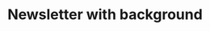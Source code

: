 ---
title: Newsletter with background
category: Marketing
paid: true
isActive: true
ltr: {"react":{"jsxTail":[{"label":"App.jsx","code":"export default () => {\n\n    return (\n        <section className=\"py-14 max-w-screen-xl mx-auto\">\n            <div className=\"relative overflow-hidden mx-4 px-4 py-14 rounded-2xl bg-blue-600 md:px-8 md:mx-8\">\n                <div className=\"relative z-10 max-w-xl mx-auto sm:text-center\">\n                    <div className=\"space-y-3\">\n\n                        <h3 className=\"text-3xl text-white font-bold\">\n                            Subscribe to our newsletter\n                        </h3>\n                        <p className=\"text-blue-100 leading-relaxed\">\n                            Stay up to date with the roadmap progress, announcements and exclusive discounts feel free to sign up with your email.\n                        </p>\n                    </div>\n                    <div className=\"mt-6\">\n                        <form\n                            onSubmit={(e) => e.preventDefault()}\n                            className=\"flex items-center justify-center bg-white rounded-lg p-1 sm:max-w-md sm:mx-auto\">\n                            <input\n                                type=\"email\"\n                                placeholder=\"Enter your email\"\n                                className=\"text-gray-500 w-full p-2 outline-none\"\n                            />\n                            <button\n                                className=\"p-2 px-3 rounded-lg font-medium text-white bg-blue-600 hover:bg-blue-500 active:bg-blue-700 duration-150 outline-none shadow-md focus:shadow-none sm:px-4\"\n                            >\n                                Subscribe\n                            </button>\n                        </form>\n                        <p className=\"mt-3 max-w-lg text-[15px] text-blue-100 sm:mx-auto\">\n                            No spam ever, we are care about the protection of your data.\n                            Read our <a className=\"underline\" href=\"javascript:void(0)\"> Privacy Policy </a>\n                        </p>\n                    </div>\n                </div>\n                <div className=\"absolute inset-0 w-full h-full\" style={{ background: \"linear-gradient(268.24deg, rgba(59, 130, 246, 0.76) 50%, rgba(59, 130, 246, 0.545528) 80.61%, rgba(55, 48, 163, 0) 117.35%)\" }}></div>\n            </div>\n        </section>\n    )\n}"}],"jsxCss":[{"code":"export default () => {\n    return (\n        <section className=\"newsletter-bg-primary\">\n            <div className=\"newsletter-container\">\n                <div className=\"newsletter\">\n                    <div className=\"newsletter-header\">\n                        <h1>\n                            Subscribe to our newsletter\n                        </h1>\n                        <p>\n                            Stay up to date with the roadmap progress, announcements and exclusive discounts feel free to sign up with your email.  \n                        </p>\n                    </div>\n                    <div className=\"newsletter-footer\">\n                        <form \n                            onSubmit={(e) => e.preventDefault()}\n                            className=\"newsletter-form\">\n                            <input \n                                type=\"email\"\n                                placeholder=\"Enter your email\"\n                                className=\"input\"\n                            />\n                            <button\n                                className=\"submit-btn\"\n                            >\n                                Subscribe\n                            </button>\n                        </form>\n                        <p className=\"p-note\">\n                            No spam ever, we are care about the protection of your data.\n                            Read our <a className=\"link\" href=\"javascript:void(0)\"> Privacy Policy </a>\n                        </p>\n                    </div>\n                </div>\n            </div>\n        </section>\n    )\n}","label":"App.jsx"},{"code":".newsletter-bg-primary {\n  max-width: 1280px;\n  margin: 3rem auto 0px auto;\n}\n.newsletter-bg-primary .newsletter-container {\n  margin: 0px 1rem 0px 1rem;\n  padding: 2rem;\n  border-radius: 0.5rem;\n  background-image: linear-gradient(to top right, #4e54c8, #8f94fb);\n}\n@media (min-width: 640px) {\n  .newsletter-bg-primary .newsletter-container {\n    margin: 0px 2rem 0px 2rem;\n  }\n}\n.newsletter-bg-primary .newsletter-container .newsletter {\n  max-width: 36rem;\n  margin: 0px auto 0px auto;\n}\n.newsletter-bg-primary .newsletter-container .newsletter .newsletter-header {\n  text-align: center;\n}\n.newsletter-bg-primary .newsletter-container .newsletter .newsletter-header > * + * {\n  margin-top: 1rem;\n}\n.newsletter-bg-primary .newsletter-container .newsletter .newsletter-header h1 {\n  font-size: 1.875rem;\n  line-height: 2.25rem;\n  font-weight: 600;\n  color: #FFF;\n  font-weight: 600;\n}\n.newsletter-bg-primary .newsletter-container .newsletter .newsletter-header p {\n  color: #d1d5db;\n  line-height: 1.625;\n}\n.newsletter-bg-primary .newsletter-container .newsletter .newsletter-footer {\n  margin-top: 1.25rem;\n}\n.newsletter-bg-primary .newsletter-container .newsletter .newsletter-footer .newsletter-form {\n  border-radius: 0.375rem;\n  max-width: 28rem;\n  display: flex;\n  align-items: center;\n  justify-content: center;\n  margin: 0px auto 0px auto;\n  padding: 0.25rem;\n  background-color: #FFF;\n}\n.newsletter-bg-primary .newsletter-container .newsletter .newsletter-footer .newsletter-form .input {\n  color: #6b7280;\n  padding: 0.625rem;\n  width: 100%;\n  outline: none;\n}\n.newsletter-bg-primary .newsletter-container .newsletter .newsletter-footer .newsletter-form .submit-btn {\n  padding: 0.625rem;\n  border-radius: 0.375rem;\n  box-shadow: 0 4px 6px -1px #0000001a, 0 2px 4px -2px #0000001a;\n  color: #FFF;\n  background-color: #4f46e5;\n  outline: none;\n}\n.newsletter-bg-primary .newsletter-container .newsletter .newsletter-footer .newsletter-form .submit-btn:focus {\n  box-shadow: none;\n}\n@media (min-width: 640px) {\n  .newsletter-bg-primary .newsletter-container .newsletter .newsletter-footer .newsletter-form .submit-btn {\n    padding: 0.625rem 1.25rem 0.625rem 1.25rem;\n  }\n}\n.newsletter-bg-primary .newsletter-container .newsletter .newsletter-footer .p-note {\n  margin: 0.75rem auto 0px auto;\n  text-align: center;\n  max-width: 32rem;\n  font-size: 15px;\n  color: #d1d5db;\n}\n.newsletter-bg-primary .newsletter-container .newsletter .newsletter-footer .p-note .link {\n  text-decoration: underline;\n}","label":"style.css"}]},"preview":"function App() {\n  return /*#__PURE__*/React.createElement(\"section\", {\n    className: \"py-14 max-w-screen-xl mx-auto\"\n  }, /*#__PURE__*/React.createElement(\"div\", {\n    className: \"relative overflow-hidden mx-4 px-4 py-14 rounded-2xl bg-blue-600 md:px-8 md:mx-8\"\n  }, /*#__PURE__*/React.createElement(\"div\", {\n    className: \"relative z-10 max-w-xl mx-auto sm:text-center\"\n  }, /*#__PURE__*/React.createElement(\"div\", {\n    className: \"space-y-3\"\n  }, /*#__PURE__*/React.createElement(\"h3\", {\n    className: \"text-3xl text-white font-bold\"\n  }, \"Subscribe to our newsletter\"), /*#__PURE__*/React.createElement(\"p\", {\n    className: \"text-blue-100 leading-relaxed\"\n  }, \"Stay up to date with the roadmap progress, announcements and exclusive discounts feel free to sign up with your email.\")), /*#__PURE__*/React.createElement(\"div\", {\n    className: \"mt-6\"\n  }, /*#__PURE__*/React.createElement(\"form\", {\n    onSubmit: e => e.preventDefault(),\n    className: \"flex items-center justify-center bg-white rounded-lg p-1 sm:max-w-md sm:mx-auto\"\n  }, /*#__PURE__*/React.createElement(\"input\", {\n    type: \"email\",\n    placeholder: \"Enter your email\",\n    className: \"text-gray-500 w-full p-2 outline-none\"\n  }), /*#__PURE__*/React.createElement(\"button\", {\n    className: \"p-2 px-3 rounded-lg font-medium text-white bg-blue-600 hover:bg-blue-500 active:bg-blue-700 duration-150 outline-none shadow-md focus:shadow-none sm:px-4\"\n  }, \"Subscribe\")), /*#__PURE__*/React.createElement(\"p\", {\n    className: \"mt-3 max-w-lg text-[15px] text-blue-100 sm:mx-auto\"\n  }, \"No spam ever, we are care about the protection of your data. Read our \", /*#__PURE__*/React.createElement(\"a\", {\n    className: \"underline\",\n    href: \"javascript:void(0)\"\n  }, \" Privacy Policy \")))), /*#__PURE__*/React.createElement(\"div\", {\n    className: \"absolute inset-0 w-full h-full\",\n    style: {\n      background: \"linear-gradient(268.24deg, rgba(59, 130, 246, 0.76) 50%, rgba(59, 130, 246, 0.545528) 80.61%, rgba(55, 48, 163, 0) 117.35%)\"\n    }\n  })));\n}","vue":{"vueTail":[{"code":"<template>\n  <section class=\"mt-12 max-w-screen-xl mx-auto\">\n    <div class=\"mx-4 p-8 rounded-lg bg-gradient-to-tr from-[#4e54c8] to-[#8f94fb] sm:mx-8\">\n        <div class=\"max-w-xl mx-auto\">\n            <div class=\"space-y-4 text-center\">\n\n                <h1 class=\"text-3xl text-white font-semibold\">\n                    Subscribe to our newsletter\n                </h1>\n                <p class=\"text-gray-300 leading-relaxed\">\n                Stay up to date with the roadmap progress, announcements and exclusive discounts feel free to sign up with your email.  \n                </p>\n            </div>\n            <div class=\"mt-5\">\n                <form \n                    class=\"max-w-md mx-auto flex items-center justify-center bg-white rounded-md p-1\">\n                    <input \n                        type=\"email\"\n                        placeholder=\"Enter your email\"\n                        class=\"text-gray-500 w-full p-2.5 outline-none\"\n                    />\n                    <button\n                        class=\"p-2.5 rounded-md text-white bg-indigo-600 outline-none shadow-md focus:shadow-none sm:px-5\"\n                    >\n                        Subscribe\n                    </button>\n                </form>\n                <p class=\"mt-3 mx-auto text-center max-w-lg text-[15px] text-gray-300\">\n                    No spam ever, we are care about the protection of your data. \n                    Read our <a class=\"underline\" href=\"javascript:void(0)\"> Privacy Policy </a>\n                </p>\n            </div>\n        </div>\n    </div>\n  </section>\n</template>","label":"App.vue"}],"vueCss":[{"code":"<template>\n  <section class=\"newsletter-bg-primary\">\n    <div class=\"newsletter-container\">\n        <div class=\"newsletter\">\n            <div class=\"newsletter-header\">\n                <h1>\n                    Subscribe to our newsletter\n                </h1>\n                <p>\n                    Stay up to date with the roadmap progress, announcements and exclusive discounts feel free to sign up with your email.  \n                </p>\n            </div>\n            <div class=\"newsletter-footer\">\n                <form \n                    class=\"newsletter-form\">\n                    <input \n                        type=\"email\"\n                        placeholder=\"Enter your email\"\n                        class=\"input\"\n                    />\n                    <button\n                        class=\"submit-btn\"\n                    >\n                        Subscribe\n                    </button>\n                </form>\n                <p class=\"p-note\">\n                    No spam ever, we are care about the protection of your data.\n                    Read our <a class=\"link\" href=\"javascript:void(0)\"> Privacy Policy </a>\n                </p>\n            </div>\n        </div>\n    </div>\n  </section>\n</template>","label":"App.vue"},{"label":"style.css","code":"  .newsletter-bg-primary {\n  max-width: 1280px;\n  margin: 3rem auto 0px auto;\n  }\n  .newsletter-bg-primary .newsletter-container {\n    margin: 0px 1rem 0px 1rem;\n    padding: 2rem;\n    border-radius: 0.5rem;\n    background-image: linear-gradient(to top right, #4e54c8, #8f94fb);\n  }\n  @media (min-width: 640px) {\n    .newsletter-bg-primary .newsletter-container {\n      margin: 0px 2rem 0px 2rem;\n    }\n  }\n  .newsletter-bg-primary .newsletter-container .newsletter {\n    max-width: 36rem;\n    margin: 0px auto 0px auto;\n  }\n  .newsletter-bg-primary .newsletter-container .newsletter .newsletter-header {\n    text-align: center;\n  }\n  .newsletter-bg-primary .newsletter-container .newsletter .newsletter-header > * + * {\n    margin-top: 1rem;\n  }\n  .newsletter-bg-primary .newsletter-container .newsletter .newsletter-header h1 {\n    font-size: 1.875rem;\n    line-height: 2.25rem;\n    font-weight: 600;\n    color: #FFF;\n    font-weight: 600;\n  }\n  .newsletter-bg-primary .newsletter-container .newsletter .newsletter-header p {\n    color: #d1d5db;\n    line-height: 1.625;\n  }\n  .newsletter-bg-primary .newsletter-container .newsletter .newsletter-footer {\n    margin-top: 1.25rem;\n  }\n  .newsletter-bg-primary .newsletter-container .newsletter .newsletter-footer .newsletter-form {\n    border-radius: 0.375rem;\n    max-width: 28rem;\n    display: flex;\n    align-items: center;\n    justify-content: center;\n    margin: 0px auto 0px auto;\n    padding: 0.25rem;\n    background-color: #FFF;\n  }\n  .newsletter-bg-primary .newsletter-container .newsletter .newsletter-footer .newsletter-form .input {\n    color: #6b7280;\n    padding: 0.625rem;\n    width: 100%;\n    outline: none;\n  }\n  .newsletter-bg-primary .newsletter-container .newsletter .newsletter-footer .newsletter-form .submit-btn {\n    padding: 0.625rem;\n    border-radius: 0.375rem;\n    box-shadow: 0 4px 6px -1px #0000001a, 0 2px 4px -2px #0000001a;\n    color: #FFF;\n    background-color: #4f46e5;\n    outline: none;\n  }\n  .newsletter-bg-primary .newsletter-container .newsletter .newsletter-footer .newsletter-form .submit-btn:focus {\n    box-shadow: none;\n  }\n  @media (min-width: 640px) {\n    .newsletter-bg-primary .newsletter-container .newsletter .newsletter-footer .newsletter-form .submit-btn {\n      padding: 0.625rem 1.25rem 0.625rem 1.25rem;\n    }\n  }\n  .newsletter-bg-primary .newsletter-container .newsletter .newsletter-footer .p-note {\n    margin: 0.75rem auto 0px auto;\n    text-align: center;\n    max-width: 32rem;\n    font-size: 15px;\n    color: #d1d5db;\n  }\n  .newsletter-bg-primary .newsletter-container .newsletter .newsletter-footer .p-note .link {\n    text-decoration: underline;\n  }"}]}}
rtl: {"react":{"jsxTail":[{"code":"export default () => {\n\n    return (\n        <section className=\"py-14 max-w-screen-xl mx-auto\">\n            <div className=\"relative overflow-hidden mx-4 px-4 py-14 rounded-2xl bg-blue-600 md:px-8 md:mx-8\">\n                <div className=\"relative z-10 max-w-xl mx-auto sm:text-center\">\n                    <div className=\"space-y-3\">\n\n                        <h3 className=\"text-3xl text-white font-bold\">\n                            اشترك في نشرتنا الإخبارية\n                        </h3>\n                        <p className=\"text-blue-100 leading-relaxed\">\n                            ابق على اطلاع دائم بتقدم خارطة الطريق والإعلانات والخصومات الحصرية لا تتردد في التسجيل باستخدام بريدك الإلكتروني.\n                        </p>\n                    </div>\n                    <div className=\"mt-6\">\n                        <form\n                            onSubmit={(e) => e.preventDefault()}\n                            className=\"flex items-center justify-center bg-white rounded-lg p-1 sm:max-w-md sm:mx-auto\">\n                            <input\n                                type=\"email\"\n                                placeholder=\"أدخل البريد اﻹلكتروني\"\n                                className=\"text-gray-500 w-full p-2 outline-none\"\n                            />\n                            <button\n                                className=\"p-2 px-3 rounded-lg font-medium text-white bg-blue-600 hover:bg-blue-500 active:bg-blue-700 duration-150 outline-none shadow-md focus:shadow-none sm:px-4\"\n                            >\n                                اشتراك\n                            </button>\n                        </form>\n                        <p className=\"mt-3 max-w-lg text-[15px] text-blue-100 sm:mx-auto\">\n                            لا يوجد بريد عشوائي على الإطلاق ، نحن نهتم بحماية بياناتك.\n                            إقرأ <a className=\"underline\" href=\"javascript:void(0)\"> سياسة الخصوصية </a>\n                        </p>\n                    </div>\n                </div>\n                <div className=\"absolute inset-0 w-full h-full\" style={{ background: \"linear-gradient(268.24deg, rgba(59, 130, 246, 0.76) 50%, rgba(59, 130, 246, 0.545528) 80.61%, rgba(55, 48, 163, 0) 117.35%)\" }}></div>\n            </div>\n        </section>\n    )\n}","label":"App.jsx"}],"jsxCss":[{"code":"export default () => {\n    return (\n        <section className=\"newsletter-bg-primary\">\n            <div className=\"newsletter-container\">\n                <div className=\"newsletter\">\n                    <div className=\"newsletter-header\">\n                        <h1>\n                            اشترك في نشرتنا الإخبارية\n                        </h1>\n                        <p>\n                            ابق على اطلاع دائم بتقدم خارطة الطريق والإعلانات والخصومات الحصرية لا تتردد في التسجيل باستخدام بريدك الإلكتروني.\n                        </p>\n                    </div>\n                    <div className=\"newsletter-footer\">\n                        <form \n                            onSubmit={(e) => e.preventDefault()}\n                            className=\"newsletter-form\">\n                            <input \n                                type=\"email\"\n                                placeholder=\"إدخل البريد اﻹلكتروني\"\n                                className=\"input\"\n                            />\n                            <button\n                                className=\"submit-btn\"\n                            >\n                                اشتراك\n                            </button>\n                        </form>\n                        <p className=\"p-note\">\n                            لا يوجد بريد عشوائي على الإطلاق ، نحن نهتم بحماية بياناتك.\n                            إقرأ <a className=\"link\" href=\"javascript:void(0)\">  سياسة الخصوصية </a>\n                        </p>\n                    </div>\n                </div>\n            </div>\n        </section>\n    )\n}","label":"App.jsx"},{"label":"style.css","code":".newsletter-bg-primary {\n  max-width: 1280px;\n  margin: 3rem auto 0px auto;\n}\n.newsletter-bg-primary .newsletter-container {\n  margin: 0px 1rem 0px 1rem;\n  padding: 2rem;\n  border-radius: 0.5rem;\n  background-image: linear-gradient(to top right, #4e54c8, #8f94fb);\n}\n@media (min-width: 640px) {\n  .newsletter-bg-primary .newsletter-container {\n    margin: 0px 2rem 0px 2rem;\n  }\n}\n.newsletter-bg-primary .newsletter-container .newsletter {\n  max-width: 36rem;\n  margin: 0px auto 0px auto;\n}\n.newsletter-bg-primary .newsletter-container .newsletter .newsletter-header {\n  text-align: center;\n}\n.newsletter-bg-primary .newsletter-container .newsletter .newsletter-header > * + * {\n  margin-top: 1rem;\n}\n.newsletter-bg-primary .newsletter-container .newsletter .newsletter-header h1 {\n  font-size: 1.875rem;\n  line-height: 2.25rem;\n  font-weight: 600;\n  color: #FFF;\n  font-weight: 600;\n}\n.newsletter-bg-primary .newsletter-container .newsletter .newsletter-header p {\n  color: #d1d5db;\n  line-height: 1.625;\n}\n.newsletter-bg-primary .newsletter-container .newsletter .newsletter-footer {\n  margin-top: 1.25rem;\n}\n.newsletter-bg-primary .newsletter-container .newsletter .newsletter-footer .newsletter-form {\n  border-radius: 0.375rem;\n  max-width: 28rem;\n  display: flex;\n  align-items: center;\n  justify-content: center;\n  margin: 0px auto 0px auto;\n  padding: 0.25rem;\n  background-color: #FFF;\n}\n.newsletter-bg-primary .newsletter-container .newsletter .newsletter-footer .newsletter-form .input {\n  color: #6b7280;\n  padding: 0.625rem;\n  width: 100%;\n  outline: none;\n}\n.newsletter-bg-primary .newsletter-container .newsletter .newsletter-footer .newsletter-form .submit-btn {\n  padding: 0.625rem;\n  border-radius: 0.375rem;\n  box-shadow: 0 4px 6px -1px #0000001a, 0 2px 4px -2px #0000001a;\n  color: #FFF;\n  background-color: #4f46e5;\n  outline: none;\n}\n.newsletter-bg-primary .newsletter-container .newsletter .newsletter-footer .newsletter-form .submit-btn:focus {\n  box-shadow: none;\n}\n@media (min-width: 640px) {\n  .newsletter-bg-primary .newsletter-container .newsletter .newsletter-footer .newsletter-form .submit-btn {\n    padding: 0.625rem 1.25rem 0.625rem 1.25rem;\n  }\n}\n.newsletter-bg-primary .newsletter-container .newsletter .newsletter-footer .p-note {\n  margin: 0.75rem auto 0px auto;\n  text-align: center;\n  max-width: 32rem;\n  font-size: 15px;\n  color: #d1d5db;\n}\n.newsletter-bg-primary .newsletter-container .newsletter .newsletter-footer .p-note .link {\n  text-decoration: underline;\n}"}]},"vue":{"vueCss":[],"vueTail":[]},"preview":"function App() {\n  return /*#__PURE__*/React.createElement(\"section\", {\n    className: \"py-14 max-w-screen-xl mx-auto\"\n  }, /*#__PURE__*/React.createElement(\"div\", {\n    className: \"relative overflow-hidden mx-4 px-4 py-14 rounded-2xl bg-blue-600 md:px-8 md:mx-8\"\n  }, /*#__PURE__*/React.createElement(\"div\", {\n    className: \"relative z-10 max-w-xl mx-auto sm:text-center\"\n  }, /*#__PURE__*/React.createElement(\"div\", {\n    className: \"space-y-3\"\n  }, /*#__PURE__*/React.createElement(\"h3\", {\n    className: \"text-3xl text-white font-bold\"\n  }, \"\\u0627\\u0634\\u062A\\u0631\\u0643 \\u0641\\u064A \\u0646\\u0634\\u0631\\u062A\\u0646\\u0627 \\u0627\\u0644\\u0625\\u062E\\u0628\\u0627\\u0631\\u064A\\u0629\"), /*#__PURE__*/React.createElement(\"p\", {\n    className: \"text-blue-100 leading-relaxed\"\n  }, \"\\u0627\\u0628\\u0642 \\u0639\\u0644\\u0649 \\u0627\\u0637\\u0644\\u0627\\u0639 \\u062F\\u0627\\u0626\\u0645 \\u0628\\u062A\\u0642\\u062F\\u0645 \\u062E\\u0627\\u0631\\u0637\\u0629 \\u0627\\u0644\\u0637\\u0631\\u064A\\u0642 \\u0648\\u0627\\u0644\\u0625\\u0639\\u0644\\u0627\\u0646\\u0627\\u062A \\u0648\\u0627\\u0644\\u062E\\u0635\\u0648\\u0645\\u0627\\u062A \\u0627\\u0644\\u062D\\u0635\\u0631\\u064A\\u0629 \\u0644\\u0627 \\u062A\\u062A\\u0631\\u062F\\u062F \\u0641\\u064A \\u0627\\u0644\\u062A\\u0633\\u062C\\u064A\\u0644 \\u0628\\u0627\\u0633\\u062A\\u062E\\u062F\\u0627\\u0645 \\u0628\\u0631\\u064A\\u062F\\u0643 \\u0627\\u0644\\u0625\\u0644\\u0643\\u062A\\u0631\\u0648\\u0646\\u064A.\")), /*#__PURE__*/React.createElement(\"div\", {\n    className: \"mt-6\"\n  }, /*#__PURE__*/React.createElement(\"form\", {\n    onSubmit: e => e.preventDefault(),\n    className: \"flex items-center justify-center bg-white rounded-lg p-1 sm:max-w-md sm:mx-auto\"\n  }, /*#__PURE__*/React.createElement(\"input\", {\n    type: \"email\",\n    placeholder: \"\\u0623\\u062F\\u062E\\u0644 \\u0627\\u0644\\u0628\\u0631\\u064A\\u062F \\u0627\\uFEF9\\u0644\\u0643\\u062A\\u0631\\u0648\\u0646\\u064A\",\n    className: \"text-gray-500 w-full p-2 outline-none\"\n  }), /*#__PURE__*/React.createElement(\"button\", {\n    className: \"p-2 px-3 rounded-lg font-medium text-white bg-blue-600 hover:bg-blue-500 active:bg-blue-700 duration-150 outline-none shadow-md focus:shadow-none sm:px-4\"\n  }, \"\\u0627\\u0634\\u062A\\u0631\\u0627\\u0643\")), /*#__PURE__*/React.createElement(\"p\", {\n    className: \"mt-3 max-w-lg text-[15px] text-blue-100 sm:mx-auto\"\n  }, \"\\u0644\\u0627 \\u064A\\u0648\\u062C\\u062F \\u0628\\u0631\\u064A\\u062F \\u0639\\u0634\\u0648\\u0627\\u0626\\u064A \\u0639\\u0644\\u0649 \\u0627\\u0644\\u0625\\u0637\\u0644\\u0627\\u0642 \\u060C \\u0646\\u062D\\u0646 \\u0646\\u0647\\u062A\\u0645 \\u0628\\u062D\\u0645\\u0627\\u064A\\u0629 \\u0628\\u064A\\u0627\\u0646\\u0627\\u062A\\u0643. \\u0625\\u0642\\u0631\\u0623 \", /*#__PURE__*/React.createElement(\"a\", {\n    className: \"underline\",\n    href: \"javascript:void(0)\"\n  }, \" \\u0633\\u064A\\u0627\\u0633\\u0629 \\u0627\\u0644\\u062E\\u0635\\u0648\\u0635\\u064A\\u0629 \")))), /*#__PURE__*/React.createElement(\"div\", {\n    className: \"absolute inset-0 w-full h-full\",\n    style: {\n      background: \"linear-gradient(268.24deg, rgba(59, 130, 246, 0.76) 50%, rgba(59, 130, 246, 0.545528) 80.61%, rgba(55, 48, 163, 0) 117.35%)\"\n    }\n  })));\n}"}
slug: /newsletters
id: 1d194c33-b62b-43d8-8df0-0f3f45dbf6bd
created_at: 3
---